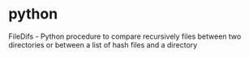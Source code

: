 # python
FileDifs - Python procedure to compare recursively files between two directories or between a list of hash files and a directory 
